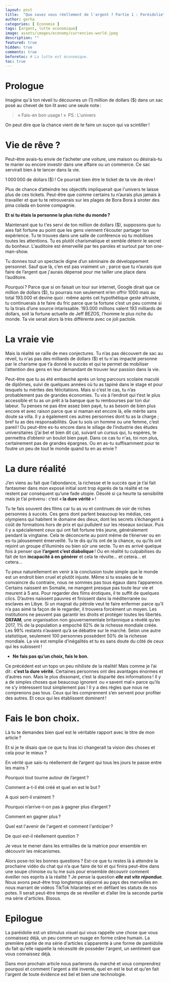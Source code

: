 ```yaml
---
layout: post
title:  "Que savez vous réellement de l'argent ? Partie 1 : Paréidolie"
author: gerha
categories: [ Economie ]
tags: [argent, lutte economique]
image: assets/images/economy/currencies-world.jpeg
description: ""
featured: true
hidden: true
comments: true  
beforetoc: # La lutte est économique.
toc: true
---
```


# Prologue
Imagine qu'à ton réveil tu découvres un (1) million de dollars ($)  dans un sac posé  au chevet de ton lit avec une seule note :

> « Fais-en bon usage ! »  
> PS : L'univers

On peut dire que la chance vient de te faire un suçon qui va scintiller !

# Vie de rêve ?

Peut-être avais-tu envie de t’acheter une voiture, une maison ou désirais-tu te marier ou encore investir dans une affaire ou un commerce. Ce sac servirait bien à te lancer dans la vie.

1 000 000 de dollars ($) ! Ce pourrait bien être le ticket de ta vie de rêve !

Plus de chance d’atteindre tes objectifs impliquerait que  l'univers te laisse plus de ces tickets. Peut-être que comme certains tu n’aurais plus jamais à travailler et que tu te retrouverais sur les plages de  Bora Bora à siroter des pina colada en bonne compagnie.

**Et si tu étais la personne la plus riche du monde ?**
    

Maintenant que tu  t'es servi de ton million de dollars ($), supposons que tu aies fait fortune au point que les gens viennent t’écouter partager ton expérience. Tu te trouves dans une salle de conférence où tu mobilises toutes les attentions. Tu es plutôt charismatique et semble détenir le secret du bonheur. L'auditoire est émerveillé par tes paroles et surtout par ton one-man-show.

Tu donnes tout un spectacle digne d’un séminaire de développement personnel. Sauf que là, c’en est pas vraiment un ; parce que tu n’aurais que faire de l’argent que j'aurais dépensé pour me tailler une place dans l’auditoire.

Pourquoi ? Parce que  si on faisait un tour sur internet, Google dirait que ce million de dollars ($), tu  pourrais non seulement m’en offrir 1000 mais au total 193.000 et devine quoi : même après cet hypothétique geste altruiste, tu  continuerais à te faire du fric parce que ta fortune c’est un peu comme si tu la tirais d’une source intarissable. 193.000 millions valent 193 milliards de dollars, soit la fortune actuelle de Jeff BEZOS,  l'homme le plus riche du monde.  Ta vie serait alors là très différente avec ce joli pactole.

# La vraie vie

Mais la réalité se raille de mes conjectures. Tu n’as pas découvert de sac au réveil, tu n'as pas des milliards de dollars ($) et tu n'as impacté personne par le charisme que t’a donné le succès et qui te permet de mobiliser l’attention des gens en leur demandant de trouver leur passion dans la vie.

Peut-être que tu  as été embauché après un long parcours scolaire maculé de diplômes, suivi de quelques années où tu  as tapiné dans le stage et pour lesquels tu mérites des félicitations. Mais si c’est le cas, tu n’as probablement pas de grandes économies. Tu vis à l’endroit qui t’est le plus accessible et tu as un prêt à la banque que tu rembourses par ton dur labeur. Tu penses ne pas être assez bien payé, tu as besoin de bien plus encore et avec raison parce que si maman est encore là, elle mérite sans doute sa villa. Il y a également ces autres personnes dont tu as la charge ; bref tu as des responsabilités. Que tu sois un homme ou une femme, c’est pareil ! Ou peut-être es-tu encore dans le sillage de l’industrie des études universitaires (j’ai bel et bien dit ça), suivant un cursus qui,  tu espères, te permettra d’obtenir un boulot bien payé. Dans ce cas tu n'as, toi non plus, certainement pas de grandes épargnes. Ou en as-tu suffisamment pour te foutre un peu de tout le monde quand tu en as envie ?

# La dure réalité    

J’en viens au fait que l’abondance, la richesse et le succès que je t’ai fait fantasmer dans mon exposé initial sont trop égarés de ta réalité et ne restent par conséquent qu’une fade utopie. Désolé si ça heurte ta sensibilité mais je t’ai prévenu : c’est « **la dure vérité** » !

Tu te fais souvent des films car tu as vu et continues de voir de riches personnes à succès. Ces gens dont parlent beaucoup les médias, ces olympiens qui habitent le domaine des dieux, dont les secrets s’échangent à coût de formations hors de prix et qui pullulent sur les réseaux sociaux. Puis il y a spécialement ceux qui ont fait fortune très jeune, généralement pendant la vingtaine. Cela te déconcerte au point même de t’énerver ou en es-tu jalousement émerveillé. Tu te dis qu’ils ont de la chance, ou qu’ils ont rejoint un groupe d’illuminés ou bien sûr une secte. Tu en es arrivé quelque fois à penser que **l’argent c’est diabolique** ! Ou en réalité tu culpabilises du fait de ton **incapacité à en générer** et cela te révolte… et cetera… et cetera…

Tu peux naturellement en venir à la conclusion toute simple que le monde est un endroit bien cruel et plutôt injuste.  Même si tu essaies de te convaincre du contraire, nous ne sommes pas tous égaux dans l’apparence. Certains naissent en Somalie, ne mangent presque pas toute leur vie et meurent à 5 ans. Pour regarder des films érotiques, il te suffit de quelques clics. D’autres naissent pauvres et finissent dans la méditerranée ou esclaves en Libye. Si un magnat du pétrole veut te faire enfermer parce qu’il n’a pas aimé ta façon de le regarder, il trouvera forcément un moyen. Les institutions ne peuvent pas garantir les droits et protéger toutes les libertés. **OXFAM**, une organisation non gouvernementale britannique a révélé qu’en 2017, 1% de la population a empoché 82% de la richesse mondiale créée. Les 99% restants n’avaient qu’à se débattre sur le marché. Selon une autre statistique, seulement 100 personnes possèdent 50% de la richesse mondiale.  La vie est remplie d’inégalités et tu es sans doute du côté de ceux qui les subissent !


-   **Ne fais pas qu’un choix, fais le bon.**
    

Ce précédent est un topo un peu nihiliste de la réalité! Mais comme je l’ai dit : **c’est la dure vérité**. Certaines personnes ont des avantages énormes et d’autres non. Mais le plus dissonant, c’est la disparité  des informations ! Il y a de simples choses que beaucoup ignorent  ou « savent mal » parce qu’ils ne s’y intéressent tout simplement pas ! Il y a des règles que nous ne comprenons pas tous. Ceux qui les comprennent s’en servent pour profiter des autres. Et ceux qui les établissent dominent !

# Fais le bon choix.

Là tu te demandes bien quel est le véritable rapport avec le titre de mon article ?

Et si je te disais que ce que tu liras ici changerait ta vision des choses et cela pour le mieux  ?

En vérité que  sais-tu réellement de l’argent qui tous les jours te passe entre les mains ?

Pourquoi tout tourne autour de l’argent ?

Comment a-t-il été créé et quel en est le but ?

A quoi sert-il vraiment ?

Pourquoi n’arrive-t-on pas à gagner plus d’argent ?

Comment en gagner plus ?

Quel est l'avenir de l'argent et comment l'anticiper ?

De quoi est-il réellement question ?

Je veux te mener dans les entrailles de la matrice pour ensemble en découvrir les mécanismes.

Alors pose-toi les bonnes questions ? Est-ce que  tu restes là à attendre la prochaine vidéo du chat qui n’a que faire de toi et qui finira peut-être dans une soupe chinoise ou  tu me suis pour ensemble découvrir comment éveiller nos esprits à la réalité ? Je pense la question ***elle est vite répondue***. Nous avons peut-être trop longtemps séjourné au pays des merveilles en nous marrant de vidéos TikTok hilarantes et en défilant les statuts de nos potes. Il serait peut-être temps de se réveiller et d’aller lire la seconde partie ma série d'articles. Bisous.

# Epilogue

La paréidolie est un stimulus visuel qui vous rappelle  une chose que vous connaissez déjà, un peu comme un nuage en forme crâne humain. La première partie de ma série d'articles s’apparente à une  forme de paréidolie du fait qu'elle rappelle la nécessité de posséder  l'argent, un sentiment que vous connaissez déjà.

Dans mon prochain article nous parlerons du marché et vous comprendrez pourquoi et comment l'argent a été inventé, quel en est le but et qu'en fait l'argent de toute évidence est bel et bien une technologie.